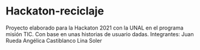 # Hackaton-reciclaje
Proyecto elaborado para la Hackaton 2021 con la UNAL en el programa misión TIC. Con base en unas historias de usuario dadas.
Integrantes: 
Juan Rueda
Angélica Castiblanco
Lina Soler
